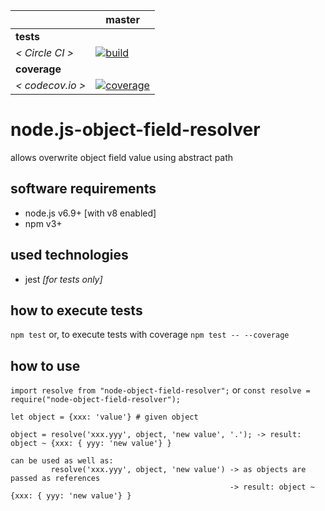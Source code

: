 [circle.ci-master-badge]: https://circleci.com/gh/explore-node-js/node.js-object-field-resolver/tree/master.svg?style=svg
[circle.ci-master-link]: https://circleci.com/gh/explore-node-js/node.js-object-field-resolver/tree/master
[codecov.io-master-badge]: https://codecov.io/gh/explore-node-js/node.js-object-field-resolver/branch/master/graph/badge.svg
[codecov.io-master-link]: https://codecov.io/gh/explore-node-js/node.js-object-field-resolver

|                  | master
|---               |---
| __tests__        |
| _< Circle CI >_  | [![build][circle.ci-master-badge]][circle.ci-master-link]
| __coverage__     |
| _< codecov.io >_ | [![coverage][codecov.io-master-badge]][codecov.io-master-link]


# node.js-object-field-resolver
allows overwrite object field value using abstract path

## software requirements
 * node.js v6.9+ [with v8 enabled]
 * npm v3+

## used technologies
 * jest _[for tests only]_
 
## how to execute tests
 `npm test` or, to execute tests with coverage `npm test -- --coverage`

## how to use
`import resolve from "node-object-field-resolver";`
or `const resolve = require("node-object-field-resolver");`

```
let object = {xxx: 'value'} # given object

object = resolve('xxx.yyy', object, 'new value', '.'); -> result: object ~ {xxx: { yyy: 'new value'} }

can be used as well as:
         resolve('xxx.yyy', object, 'new value') -> as objects are passed as references
                                                 -> result: object ~ {xxx: { yyy: 'new value'} }
```
